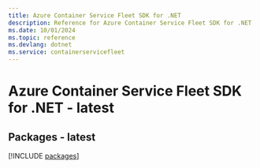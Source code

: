 ```yaml
---
title: Azure Container Service Fleet SDK for .NET
description: Reference for Azure Container Service Fleet SDK for .NET
ms.date: 10/01/2024
ms.topic: reference
ms.devlang: dotnet
ms.service: containerservicefleet
---
```

# Azure Container Service Fleet SDK for .NET - latest
## Packages - latest
[!INCLUDE [packages](container-service-fleet-index.md)]